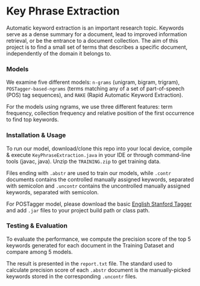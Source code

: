 # Key Phrase  Extraction

Automatic keyword extraction is an important research topic. Keywords serve as a dense summary for a document, lead to improved information retrieval, or be the entrance to a document collection. The aim of this project is to find a small set of terms that describes a specific document, independently of the domain it belongs to. 

### Models
We examine five different models: `n-grams` (unigram, bigram, trigram), `POSTagger-based-ngrams` (terms matching any of a set of part-of-speech (POS) tag sequences), and `RAKE` (Rapid Automatic Keyword Extraction). 

For the models using ngrams, we use three different features: term frequency, collection frequency and relative position of the first occurrence to find top keywords. 

### Installation & Usage
To run our model, download/clone this repo into your local device, compile & execute `KeyPhraseExtraction.java` in your IDE or through command-line tools (javac, java). Unzip the `TRAINING.zip` to get training data. 

Files ending with `.abstr` are used to train our models, while `.contr` documents contains the controlled manually assigned keywords, separated with semicolon and `.uncontr` contains the uncontrolled manually assigned keywords, separated with semicolon. 

For POSTagger model, please download the basic [English Stanford Tagger](http://nlp.stanford.edu/software/tagger.shtml) and add `.jar` files to your project build path or class path. 

### Testing & Evaluation
To evaluate the performance, we compute the precision score of the top 5 keywords generated for each document in the Training Dataset and compare among 5 models. 

The result is presented in the `report.txt` file. The standard used to calculate precision score of each `.abstr` document is the manually-picked keywords stored in the corresponding `.uncontr` files.
